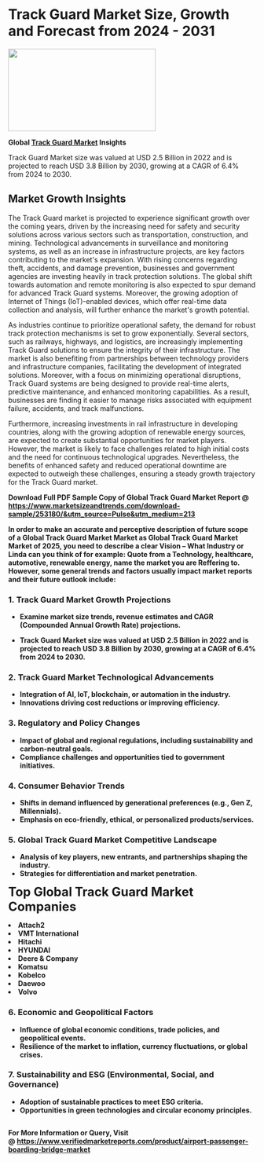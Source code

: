 <H1>Track Guard Market Size, Growth and Forecast from 2024 - 2031</H1><img class="aligncenter size-medium wp-image-584254" src="https://thirdeyenews.in/wp-content/uploads/2024/09/Global-Market-Research-300x168.jpeg" alt="" width="300" height="168" /><p><strong>Global&nbsp;<a href="https://www.marketsizeandtrends.com/download-sample/253180/&amp;utm_source=Pulse&amp;utm_medium=213">Track Guard Market</a> Insights</strong></p><p>Track Guard Market size was valued at USD 2.5 Billion in 2022 and is projected to reach USD 3.8 Billion by 2030, growing at a CAGR of 6.4% from 2024 to 2030.</p><p><h2>Market Growth Insights</h2> <p>The Track Guard market is projected to experience significant growth over the coming years, driven by the increasing need for safety and security solutions across various sectors such as transportation, construction, and mining. Technological advancements in surveillance and monitoring systems, as well as an increase in infrastructure projects, are key factors contributing to the market's expansion. With rising concerns regarding theft, accidents, and damage prevention, businesses and government agencies are investing heavily in track protection solutions. The global shift towards automation and remote monitoring is also expected to spur demand for advanced Track Guard systems. Moreover, the growing adoption of Internet of Things (IoT)-enabled devices, which offer real-time data collection and analysis, will further enhance the market's growth potential.</p> <p><strong></strong></p> <p>As industries continue to prioritize operational safety, the demand for robust track protection mechanisms is set to grow exponentially. Several sectors, such as railways, highways, and logistics, are increasingly implementing Track Guard solutions to ensure the integrity of their infrastructure. The market is also benefiting from partnerships between technology providers and infrastructure companies, facilitating the development of integrated solutions. Moreover, with a focus on minimizing operational disruptions, Track Guard systems are being designed to provide real-time alerts, predictive maintenance, and enhanced monitoring capabilities. As a result, businesses are finding it easier to manage risks associated with equipment failure, accidents, and track malfunctions.</p> <p>Furthermore, increasing investments in rail infrastructure in developing countries, along with the growing adoption of renewable energy sources, are expected to create substantial opportunities for market players. However, the market is likely to face challenges related to high initial costs and the need for continuous technological upgrades. Nevertheless, the benefits of enhanced safety and reduced operational downtime are expected to outweigh these challenges, ensuring a steady growth trajectory for the Track Guard market.</p> <p><strong></p><p><span class=""><strong>Download Full PDF Sample Copy of Global Track Guard Market Report</strong> @ <a href="https://www.marketsizeandtrends.com/download-sample/253180/&amp;utm_source=Pulse&amp;utm_medium=213" target="_blank">https://www.marketsizeandtrends.com/download-sample/253180/&amp;utm_source=Pulse&amp;utm_medium=213</a></span></p><p>In order to make an accurate and perceptive description of future scope of a Global&nbsp;Track Guard Market Market as Global&nbsp;Track Guard Market Market of 2025, you need to describe a clear Vision &ndash; What Industry or Linda can you think of for example: Quote from a Technology, healthcare, automotive, renewable energy, name the market you are Reffering to. However, some general trends and factors usually impact market reports and their future outlook include:</p><h3>1.&nbsp;<strong>Track Guard Market Growth Projections</strong></h3><ul><li>Examine market size trends, revenue estimates and CAGR (Compounded Annual Growth Rate) projections.</li><li><p>Track Guard Market size was valued at USD 2.5 Billion in 2022 and is projected to reach USD 3.8 Billion by 2030, growing at a CAGR of 6.4% from 2024 to 2030.</p></li></ul><h3>2.&nbsp;<strong>Track Guard Market Technological Advancements</strong></h3><ul><li>Integration of AI, IoT, blockchain, or automation in the industry.</li><li>Innovations driving cost reductions or improving efficiency.</li></ul><h3>3.&nbsp;<strong>Regulatory and Policy Changes</strong></h3><ul><li>Impact of global and regional regulations, including sustainability and carbon-neutral goals.</li><li>Compliance challenges and opportunities tied to government initiatives.</li></ul><h3>4.&nbsp;<strong>Consumer Behavior Trends</strong></h3><ul><li>Shifts in demand influenced by generational preferences (e.g., Gen Z, Millennials).</li><li>Emphasis on eco-friendly, ethical, or personalized products/services.</li></ul><h3>5.&nbsp;<strong>Global Track Guard Market Competitive Landscape</strong></h3><ul><li>Analysis of key players, new entrants, and partnerships shaping the industry.</li><li>Strategies for differentiation and market penetration.</li></ul><p data-pm-slice="1 1 []"><span style="color: inherit; font-family: inherit; font-size: 25px;">Top Global Track Guard Market Companies</span></p><div class="" data-test-id=""><p><li>Attach2</li><li> VMT International</li><li> Hitachi</li><li> HYUNDAI</li><li> Deere & Company</li><li> Komatsu</li><li> Kobelco</li><li> Daewoo</li><li> Volvo</li></p></div><h3>6.&nbsp;<strong>Economic and Geopolitical Factors</strong></h3><ul><li>Influence of global economic conditions, trade policies, and geopolitical events.</li><li>Resilience of the market to inflation, currency fluctuations, or global crises.</li></ul><h3>7.&nbsp;<strong>Sustainability and ESG (Environmental, Social, and Governance)</strong></h3><ul><li>Adoption of sustainable practices to meet ESG criteria.</li><li>Opportunities in green technologies and circular economy principles.</li></ul><h2><strong style="font-size: 14px;">For More Information or Query, Visit @&nbsp;</strong><a style="background-color: #ffffff; font-size: 14px;" href="https://www.marketsizeandtrends.com/report/track-guard-market/" target="_blank">https://www.verifiedmarketreports.com/product/airport-passenger-boarding-bridge-market</a></h2>
